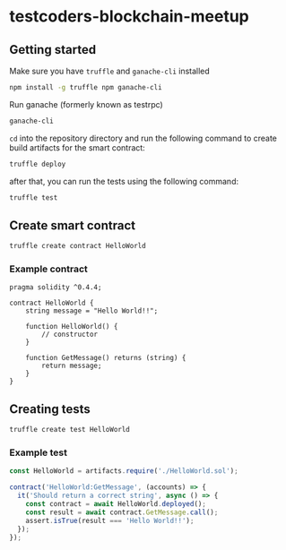 # testcoders-blockchain-meetup

## Getting started
Make sure you have `truffle` and `ganache-cli` installed
```bash
npm install -g truffle npm ganache-cli
```

Run ganache (formerly known as testrpc)
```bash
ganache-cli
```

`cd` into the repository directory and run the following command to create build artifacts for the smart contract:
```bash
truffle deploy
```

after that, you can run the tests using the following command:
```bash
truffle test
```

## Create smart contract
```bash
truffle create contract HelloWorld
```

### Example contract
```solidity
pragma solidity ^0.4.4;

contract HelloWorld {
    string message = "Hello World!!";

    function HelloWorld() {
        // constructor
    }

    function GetMessage() returns (string) {
        return message;
    }
}
```

## Creating tests
```bash
truffle create test HelloWorld
```

### Example test
```js
const HelloWorld = artifacts.require('./HelloWorld.sol');

contract('HelloWorld:GetMessage', (accounts) => {
  it('Should return a correct string', async () => {
    const contract = await HelloWorld.deployed();
    const result = await contract.GetMessage.call();
    assert.isTrue(result === 'Hello World!!');
  });
});

```
